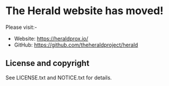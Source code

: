 # The Herald website has moved!

Please visit:-

- Website: https://heraldprox.io/
- GitHub: https://github.com/theheraldproject/herald

## License and copyright

See LICENSE.txt and NOTICE.txt for details.
